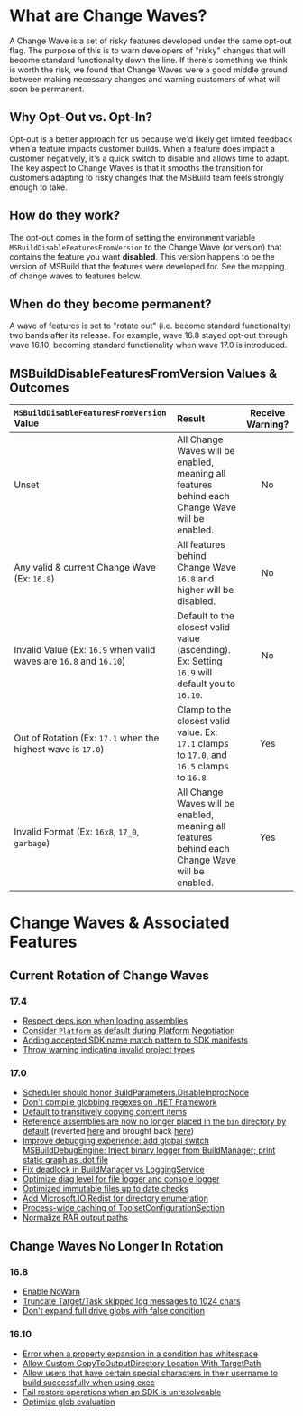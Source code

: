 # What are Change Waves?
A Change Wave is a set of risky features developed under the same opt-out flag. The purpose of this is to warn developers of "risky" changes that will become standard functionality down the line. If there's something we think is worth the risk, we found that Change Waves were a good middle ground between making necessary changes and warning customers of what will soon be permanent.

## Why Opt-Out vs. Opt-In?
Opt-out is a better approach for us because we'd likely get limited feedback when a feature impacts customer builds. When a feature does impact a customer negatively, it's a quick switch to disable and allows time to adapt. The key aspect to Change Waves is that it smooths the transition for customers adapting to risky changes that the MSBuild team feels strongly enough to take.

## How do they work?
The opt-out comes in the form of setting the environment variable `MSBuildDisableFeaturesFromVersion` to the Change Wave (or version) that contains the feature you want **disabled**. This version happens to be the version of MSBuild that the features were developed for. See the mapping of change waves to features below.

## When do they become permanent?
A wave of features is set to "rotate out" (i.e. become standard functionality) two bands after its release. For example, wave 16.8 stayed opt-out through wave 16.10, becoming standard functionality when wave 17.0 is introduced.

## MSBuildDisableFeaturesFromVersion Values & Outcomes
| `MSBuildDisableFeaturesFromVersion` Value                         | Result        | Receive Warning? |
| :-------------                                                    | :----------   | :----------: |
| Unset                                                             | All Change Waves will be enabled, meaning all features behind each Change Wave will be enabled.               | No   |
| Any valid & current Change Wave (Ex: `16.8`)                      | All features behind Change Wave `16.8` and higher will be disabled.                                           | No   |
| Invalid Value (Ex: `16.9` when valid waves are `16.8` and `16.10`)| Default to the closest valid value (ascending). Ex: Setting `16.9` will default you to `16.10`.               | No   |
| Out of Rotation (Ex: `17.1` when the highest wave is `17.0`)      | Clamp to the closest valid value. Ex: `17.1` clamps to `17.0`, and `16.5` clamps to `16.8`                    | Yes  |
| Invalid Format (Ex: `16x8`, `17_0`, `garbage`)                    | All Change Waves will be enabled, meaning all features behind each Change Wave will be enabled.               | Yes  |

# Change Waves & Associated Features

## Current Rotation of Change Waves

### 17.4
- [Respect deps.json when loading assemblies](https://github.com/dotnet/msbuild/pull/7520)
- [Consider `Platform` as default during Platform Negotiation](https://github.com/dotnet/msbuild/pull/7511)
- [Adding accepted SDK name match pattern to SDK manifests](https://github.com/dotnet/msbuild/pull/7597)
- [Throw warning indicating invalid project types](https://github.com/dotnet/msbuild/pull/7708)

### 17.0
- [Scheduler should honor BuildParameters.DisableInprocNode](https://github.com/dotnet/msbuild/pull/6400)
- [Don't compile globbing regexes on .NET Framework](https://github.com/dotnet/msbuild/pull/6632)
- [Default to transitively copying content items](https://github.com/dotnet/msbuild/pull/6622)
- [Reference assemblies are now no longer placed in the `bin` directory by default](https://github.com/dotnet/msbuild/pull/6560) (reverted [here](https://github.com/dotnet/msbuild/pull/6718) and brought back [here](https://github.com/dotnet/msbuild/pull/7075))
- [Improve debugging experience: add global switch MSBuildDebugEngine; Inject binary logger from BuildManager; print static graph as .dot file](https://github.com/dotnet/msbuild/pull/6639)
- [Fix deadlock in BuildManager vs LoggingService](https://github.com/dotnet/msbuild/pull/6837)
- [Optimize diag level for file logger and console logger](https://github.com/dotnet/msbuild/pull/7026)
- [Optimized immutable files up to date checks](https://github.com/dotnet/msbuild/pull/6974)
- [Add Microsoft.IO.Redist for directory enumeration](https://github.com/dotnet/msbuild/pull/6771)
- [Process-wide caching of ToolsetConfigurationSection](https://github.com/dotnet/msbuild/pull/6832)
- [Normalize RAR output paths](https://github.com/dotnet/msbuild/pull/6533)

## Change Waves No Longer In Rotation
### 16.8
- [Enable NoWarn](https://github.com/dotnet/msbuild/pull/5671)
- [Truncate Target/Task skipped log messages to 1024 chars](https://github.com/dotnet/msbuild/pull/5553)
- [Don't expand full drive globs with false condition](https://github.com/dotnet/msbuild/pull/5669)

### 16.10
- [Error when a property expansion in a condition has whitespace](https://github.com/dotnet/msbuild/pull/5672)
- [Allow Custom CopyToOutputDirectory Location With TargetPath](https://github.com/dotnet/msbuild/pull/6237)
- [Allow users that have certain special characters in their username to build successfully when using exec](https://github.com/dotnet/msbuild/pull/6223)
- [Fail restore operations when an SDK is unresolveable](https://github.com/dotnet/msbuild/pull/6430)
- [Optimize glob evaluation](https://github.com/dotnet/msbuild/pull/6151)

